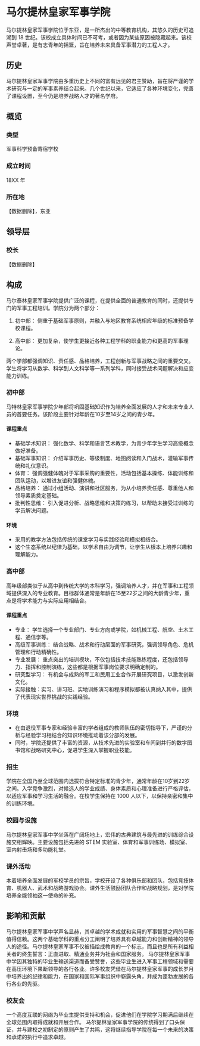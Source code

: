 # 马尔提林皇家军事学院

马尔提林皇家军事学院位于东亚，是一所杰出的中等教育机构，其悠久的历史可追溯到 18 世纪。该校成立具体时间已不可考，或者因为某些原因被隐藏起来。该校声誉卓著，是有志青年的摇篮，旨在培养未来具备军事潜力的工程人才。

## 历史
马尔提林皇家军事学院由多重历史上不同的富有远见的君主赞助，旨在将严谨的学术研究与一定的军事素养结合起来。几个世纪以来，它适应了各种环境变化，完善了课程设置，至今仍是培养战略人才的著名学府。

## 概览

### 类型
军事科学预备寄宿学校

### 成立时间
18XX 年

### 所在地
【数据删除】，东亚

## 领导层

### 校长
【数据删除】

## 构成
马尔泰林皇家军事学院提供广泛的课程，在提供全面的普通教育的同时，还提供专门的军事工程培训。学院分为两个部分：

1. 初中部： 侧重于基础军事原则，并融入与地区教育系统相应年级的标准预备学校课程。
   
2. 高中部： 更加复杂，使学生更接近各种工程学科的职业能力和更高的军事理论。

两个学部都强调知识、责任感、品格培养，工程创新与军事战略之间的重要交叉。学生将学习从数学、科学到人文科学等一系列学科，同时接受战术问题解决和应变能力训练。

### 初中部
马特林皇家军事学院少年部将巩固基础知识作为培养全面发展的人才和未来专业人员的首要任务。该阶段主要针对年龄在10岁至14岁之间的青少年。

#### 课程重点
- 基础学术知识： 强化数学、科学和语言艺术教学，为青少年学生学习高级概念做好准备。
- 基础军事知识： 介绍军事历史、等级制度、地图阅读和入门战术，灌输军事传统和礼仪意识。
- 体育： 强调强健体魄对于军事采购的重要性，活动包括基本操练、体能训练和团队运动，以增进友谊和强健体魄。
- 品格培养： 通过小组活动、演讲和社区服务，为从小培养责任感、尊重他人和领导素质奠定基础。
- 批判性思维： 引入促进分析、战略思维和决策的练习，以帮助未接受过训练的学员解决问题。

#### 环境
- 采用的教学方法包括传统的课堂学习与实践经验和模拟相结合。
- 这个生态系统以纪律为基础，以学术自由为调节，让学生从根本上培养兴趣和理解能力。

### 高中部
高年级部类似于从高中到传统大学的本科学习，强调培养人才，并在军事和工程领域提供深入的专业教育。目标群体通常是年龄在15至22岁之间的大龄青少年，重点是将学术能力与实际应用相结合。

#### 课程重点
- 专业： 学生选择一个专业部门、专业方向或学院，如机械工程、航空、土木工程、通信学等。
- 高级军事训练： 结合战略、战术和行动层面的军事研究，强调领导角色、危机管理和行动精确性。
- 专业发展： 重点突出的培训模块，不仅包括技术技能熟练程度，还包括领导力、指挥和控制演练，这些都是根据军事岗位要求明确定制的。
- 研究型学习： 有机会与成熟的军工和民用工业合作开展研究项目，以激发创新文化。
- 实际接触：实习、讲习班、实地训练演习和程序模拟都被认真纳入其中，提供了代表现实世界挑战的实践经验。

### 环境
- 在由退役军事专家和经验丰富的学者组成的教师队伍的密切指导下，严谨的分析与经验学习相结合的知识环境推动着该分部的发展。
- 同时，学院还提供了丰富的资源，从技术先进的实验室和车间到并行的数字图书馆和战略研究中心，促进学生深入掌握职业技能。

### 招生
学院在全国乃至全球范围内选拔符合特定标准的青少年，通常年龄在10岁到22岁之间。入学竞争激烈，对候选人的学业成绩、身体素质和心理准备进行严格评估，以适应军事和学习生活的融合。在校学生保持在 1000 人以下，以保持亲密和集中的训练环境。

### 校园与设施
马尔提林皇家军事中学坐落在广阔场地上，宏伟的古典建筑与最先进的训练综合设施交相辉映。主要设施包括先进的 STEM 实验室、体育和军事训练场、模拟室、室内射击场和多功能礼堂。

### 课外活动
本着培养全面发展的军校学员的宗旨，学校开设了各种俱乐部和团队，包括竞技体育、机器人、武术和战略游戏协会。课外生活鼓励团队合作和战略规划，是对学院培养全能领袖这一使命的补充。

## 影响和贡献
马尔提林皇家军事中学声名显赫，其卓越的学术成就和实用的军事智慧之间的平衡值得信赖。这两个基础学科的重点分工阐明了培养具有卓越能力和创新精神的领导人的途径。马尔提林皇家军事不仅被描绘成教育的一个标志，而且也是所有利益相关者的终生誓言：正直进取、精通业务并为社会和国家服务。
马尔提林皇家军事中学因其独特的毕业生输送渠道而备受赞誉，这些毕业生进入军事工程领域和需要在高压环境下果断领导的各行各业。许多校友凭借在马尔提林皇家军事的成长岁月中培养出的纪律和能力，在国家和国际军事组织中崭露头角，并成为蓬勃发展的各行各业的先驱。

### 校友会
一个高度互联的网络为毕业生提供支持和机会，促进他们在学院学习期满后继续在全球范围内取得成就和开展合作。
马尔提林皇家军事学院的传统得到了口头保证，并与建校之初制定的原则产生了共鸣，这将继续指导学院在每一个未来的决策和承诺的执行中追求卓越。